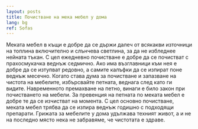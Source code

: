 ```yaml
---
layout: posts
title: Почистване на мека мебел у дома
lang: bg
ref: Sofas
---
```


Меката мебел в къщи е добре да се държи далеч от всякакви източници на топлина включително и слънчева светлина, за да не избледнее нейната тъкан. С цел ежедневно почистване е добре да се почистват с прахосмукачка веднъж седмично. Ако има възглавници към нея е добре да се изтупват редовно, а самите калъфки да се изпират поне веднъж месечно.
Когато става дума за почистване и запазване на чистота на мебелите, избърсвайте петната, веднага след като ги видите. Навременното премахване на петно, винаги е било закон при почистването на мебели.
За превенция на петната по меката мебел е добре те да се изчистват на момента. С цел основно почистване, меката мебел трябва да се изпира веднъж годишно с подходящи препарати.
Грижата за мебелите у дома удължава техният живот, а и не на последно място нека не забравяме, че чистотата е здраве.